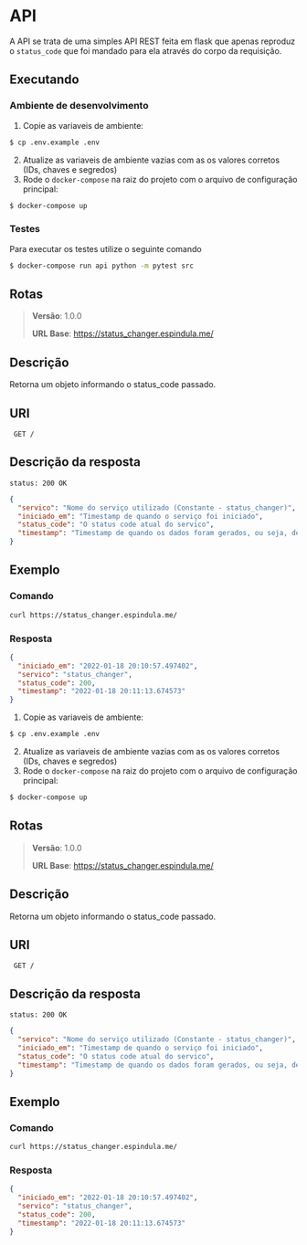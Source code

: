 # API

A API se trata de uma simples API REST feita em flask que apenas reproduz o `status_code` que foi mandado para ela através do corpo da requisição.

## Executando

### Ambiente de desenvolvimento

1. Copie as variaveis de ambiente:

```sh
$ cp .env.example .env
```

2. Atualize as variaveis de ambiente vazias com as os valores corretos (IDs, chaves e segredos)
3. Rode o `docker-compose` na raiz do projeto com o arquivo de configuração principal:

```sh
$ docker-compose up
```

### Testes

Para executar os testes utilize o seguinte comando

```sh
$ docker-compose run api python -m pytest src
```

## Rotas

> **Versão**: 1.0.0
>
> **URL Base**: https://status_changer.espindula.me/

## Descrição

Retorna um objeto informando o status_code passado.

## URI

```URI
 GET /
```

## Descrição da resposta

```STATUS
status: 200 OK
```

```json
{
  "servico": "Nome do serviço utilizado (Constante - status_changer)",
  "iniciado_em": "Timestamp de quando o serviço foi iniciado",
  "status_code": "O status code atual do servico",
  "timestamp": "Timestamp de quando os dados foram gerados, ou seja, de quando a requisição foi feita"
}
```

## Exemplo

### Comando

```bash
curl https://status_changer.espindula.me/
```

### Resposta

```json
{
  "iniciado_em": "2022-01-18 20:10:57.497402",
  "servico": "status_changer",
  "status_code": 200,
  "timestamp": "2022-01-18 20:11:13.674573"
}
```

1. Copie as variaveis de ambiente:

```sh
$ cp .env.example .env
```

2. Atualize as variaveis de ambiente vazias com as os valores corretos (IDs, chaves e segredos)
3. Rode o `docker-compose` na raiz do projeto com o arquivo de configuração principal:

```sh
$ docker-compose up
```

## Rotas

> **Versão**: 1.0.0
>
> **URL Base**: https://status_changer.espindula.me/

## Descrição

Retorna um objeto informando o status_code passado.

## URI

```URI
 GET /
```

## Descrição da resposta

```STATUS
status: 200 OK
```

```json
{
  "servico": "Nome do serviço utilizado (Constante - status_changer)",
  "iniciado_em": "Timestamp de quando o serviço foi iniciado",
  "status_code": "O status code atual do servico",
  "timestamp": "Timestamp de quando os dados foram gerados, ou seja, de quando a requisição foi feita"
}
```

## Exemplo

### Comando

```bash
curl https://status_changer.espindula.me/
```

### Resposta

```json
{
  "iniciado_em": "2022-01-18 20:10:57.497402",
  "servico": "status_changer",
  "status_code": 200,
  "timestamp": "2022-01-18 20:11:13.674573"
}
```
